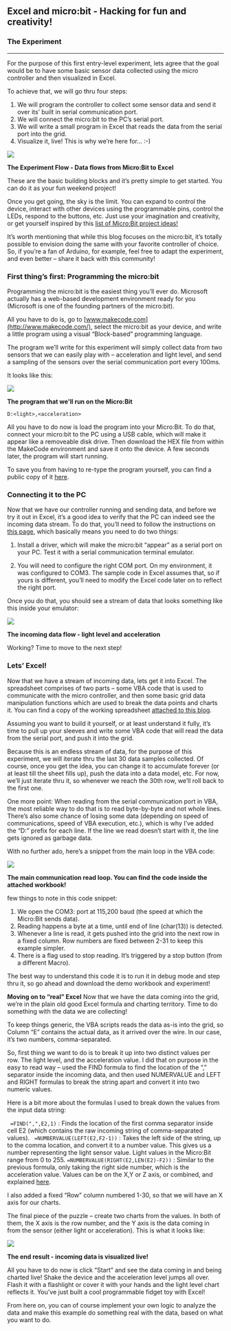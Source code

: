 ## Excel and micro:bit - Hacking for fun and creativity!

### The Experiment
---
For the purpose of this first entry-level experiment, lets agree that the goal would be to have some basic sensor data collected using the micro controller and then visualized in Excel.


To achieve that, we will go thru four steps:

1. We will program the controller to collect some sensor data and send it over its’ built in serial  communication port.
2. We will connect the micro:bit to the PC’s serial port.
3. We will write a small program in Excel that reads the data from the serial port into the grid.
4. Visualize it, live! This is why we’re here for… :-)

![](https://gxcuf89792.i.lithium.com/t5/image/serverpage/image-id/13765i883EB36245B45F26/image-size/large?v=1.0&px=999)

**The Experiment Flow - Data flows from Micro:Bit to Excel**

These are the basic building blocks and it’s pretty simple to get started. You can do it as your fun weekend project!


Once you get going, the sky is the limit. You can expand to control the device, interact with other devices using the programmable pins, control the LEDs, respond to the buttons, etc. Just use your imagination and creativity, or get yourself inspired by this [list of Micro:Bit project ideas!](http://microbit.org/ideas/)

It’s worth mentioning that while this blog focuses on the micro:bit, it’s totally possible to envision doing the same with your favorite controller of choice. So, if you’re a fan of Arduino, for example, feel free to adapt the experiment, and even better – share it back with this community!


### First thing’s first: Programming the micro:bit
Programming the micro:bit is the easiest thing you’ll ever do. Microsoft actually has a web-based development environment ready for you (Microsoft is one of the founding partners of the micro:bit).


All you have to do is, go to [www.makecode.com](http://www.makecode.com/), select the micro:bit as your device, and write a little program using a visual “Block-based” programming language.


The program we’ll write for this experiment will simply collect data from two sensors that we can easily play with – acceleration and light level, and send a sampling of the sensors over the serial communication port every 100ms.


It looks like this:

 ![](https://gxcuf89792.i.lithium.com/t5/image/serverpage/image-id/13766iFDD7F612BBF9EC83/image-size/large?v=1.0&px=999)

**The program that we'll run on the Micro:Bit**

`D:<light>,<acceleration>`


All you have to do now is load the program into your Micro:Bit. To do that, connect your micro:bit to the PC using a USB cable, which will make it appear like a removeable disk drive. Then download the HEX file from within the MakeCode environment and save it onto the device. A few seconds later, the program will start running.


To save you from having to re-type the program yourself, you can find a public copy of it [here](https://pxt.microbit.org/30666-98262-90183-87306).


### Connecting it to the PC

Now that we have our controller running and sending data, and before we try it out in Excel, it’s a good idea to verify that the PC can indeed see the incoming data stream.
To do that, you’ll need to follow the instructions on [this page](https://www.microbit.co.uk/td/serial-library), which basically means you need to do two things:

1. Install a driver, which will make the micro:bit “appear” as a serial port on your PC.
Test it with a serial communication terminal emulator.

2. You will need to configure the right COM port. On my environment, it was configured to COM3. The sample code in Excel assumes that, so if yours is different, you’ll need to modify the Excel code later on to reflect the right port.


Once you do that, you should see a stream of data that looks something like this inside your emulator:

 ![](https://gxcuf89792.i.lithium.com/t5/image/serverpage/image-id/13768i03054CCA134AD00F/image-size/medium?v=1.0&px=400)

**The incoming data flow - light level and acceleration**

Working? Time to move to the next step!

### Lets’ Excel! 

Now that we have a stream of incoming data, lets get it into Excel. The spreadsheet comprises of two parts – some VBA code that is used to communicate with the micro controller, and then some basic grid data manipulation functions which are used to break the data points and charts it. You can find a copy of the working spreadsheet [attached to this blog](https://techcommunity.microsoft.com/gxcuf89792/attachments/gxcuf89792/ExcelBlog/48.6/1/SensorVisualizer_BlogVersion.zip).


Assuming you want to build it yourself, or at least understand it fully, it’s time to pull up your sleeves and write some VBA code that will read the data from the serial port, and push it into the grid.


Because this is an endless stream of data, for the purpose of this experiment, we will iterate thru the last 30 data samples collected. Of course, once you get the idea, you can change it to accumulate forever (or at least till the sheet fills up), push the data into a data model, etc. For now, we’ll just iterate thru it, so whenever we reach the 30th row, we’ll roll back to the first one.


One more point: When reading from the serial communication port in VBA, the most reliable way to do that is to read byte-by-byte and not whole lines. There’s also some chance of losing some data (depending on speed of communications, speed of VBA execution, etc.), which is why I’ve added the “D:” prefix for each line. If the line we read doesn’t start with it, the line gets ignored as garbage data.


With no further ado, here’s a snippet from the main loop in the VBA code:
 
![](https://gxcuf89792.i.lithium.com/t5/image/serverpage/image-id/13769iE0B5271D5697938C/image-size/large?v=1.0&px=999)

**The main communication read loop. You can find the code inside the attached workbook!**

few things to note in this code snippet:

 

1. We open the COM3: port at 115,200 baud (the speed at which the Micro:Bit sends data).
2. Reading happens a byte at a time, until end of line (char(13)) is detected.
3. Whenever a line is read, it gets pushed into the grid into the next row in a fixed column. Row 
numbers are fixed between 2-31 to keep this example simpler.
4. There is a flag used to stop reading. It’s triggered by a stop button (from a different Macro).

The best way to understand this code it is to run it in debug mode and step thru it, so go ahead and download the demo workbook and experiment!


**Moving on to “real” Excel**
Now that we have the data coming into the grid, we’re in the plain old good Excel formula and charting territory. Time to do something with the data we are collecting!


To keep things generic, the VBA scripts reads the data as-is into the grid, so Column “E” contains the actual data, as it arrived over the wire. In our case, it’s two numbers, comma-separated.


So, first thing we want to do is to break it up into two distinct values per row. The light level, and the acceleration value. I did that on purpose in the easy to read way – used the FIND formula to find the location of the “,” separator inside the incoming data, and then used NUMERVALUE and LEFT and RIGHT formulas to break the string apart and convert it into two numeric values.


Here is a bit more about the formulas I used to break down the values from the input data string:

  ` =FIND(",",E2,1)` : Finds the location of the first comma separator inside cell E2 (which contains the raw incoming string of comma-separated values).
  ` =NUMBERVALUE(LEFT(E2,F2-1))` : Takes the left side of the string, up to the comma location, and convert it to a number value. This gives us a number representing the light sensor value. Light values in the Micro:Bit range from 0 to 255.
   `=NUMBERVALUE(RIGHT(E2,LEN(E2)-F2))` : Similar to the previous formula, only taking the right side number, which is the acceleration value. Values can be on the X,Y or Z axis, or combined, and explained [here](https://pxt.microbit.org/reference/input/acceleration).


I also added a fixed “Row” column numbered 1-30, so that we will have an X axis for our charts.


The final piece of the puzzle – create two charts from the values. In both of them, the X axis is the row number, and the Y axis is the data coming in from the sensor (either light or acceleration).
This is what it looks like:

![](https://gxcuf89792.i.lithium.com/t5/image/serverpage/image-id/13770i859D1310A25977A3/image-size/large?v=1.0&px=999)

**The end result - incoming data is visualized live!**

All you have to do now is click “Start” and see the data coming in and being charted live! Shake the device and the acceleration level jumps all over. Flash it with a flashlight or cover it with your hands and the light level chart reflects it. You’ve just built a cool programmable fidget toy with Excel!


From here on, you can of course implement your own logic to analyze the data and make this example do something real with the data, based on what you want to do.

